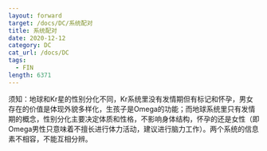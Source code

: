 ```yaml
---
layout: forward
target: /docs/DC/系统配对
title: 系统配对
date: 2020-12-12
category: DC
cat_url: /docs/DC
tags: 
  - FIN
length: 6371
---
```


须知：地球和Kr星的性别分化不同，Kr系统里没有发情期但有标记和怀孕，男女存在的价值是体现外貌多样化，生孩子是Omega的功能；而地球系统里只有发情期的概念，性别分化主要决定体质和性格，不影响身体结构，怀孕的还是女性（即Omega男性只意味着不擅长进行体力活动，建议进行脑力工作）。两个系统的信息素不相容，不能互相分辨。
